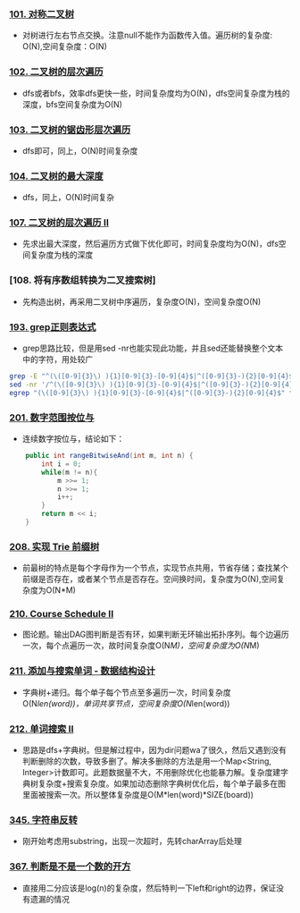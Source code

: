 ### [101. 对称二叉树](https://leetcode.com/problems/symmetric-tree/description/)
* 对树进行左右节点交换。注意null不能作为函数传入值。遍历树的复杂度: O(N),空间复杂度：O(N)
### [102. 二叉树的层次遍历](https://leetcode.com/problems/binary-tree-level-order-traversal/description/)
* dfs或者bfs，效率dfs更快一些，时间复杂度均为O(N)，dfs空间复杂度为栈的深度，bfs空间复杂度为O(N)
### [103. 二叉树的锯齿形层次遍历](https://leetcode.com/problems/binary-tree-zigzag-level-order-traversal/description/)
* dfs即可，同上，O(N)时间复杂度
### [104. 二叉树的最大深度](https://leetcode.com/problems/maximum-depth-of-binary-tree/description/)
* dfs，同上，O(N)时间复杂
### [107. 二叉树的层次遍历 II](https://leetcode.com/submissions/detail/172700470/)
* 先求出最大深度，然后遍历方式做下优化即可，时间复杂度均为O(N)，dfs空间复杂度为栈的深度
### [108. 将有序数组转换为二叉搜索树]
* 先构造出树，再采用二叉树中序遍历，复杂度O(N)，空间复杂度O(N)
### [193. grep正则表达式](https://leetcode.com/problems/valid-phone-numbers/description/)
* grep思路比较，但是用sed -nr也能实现此功能，并且sed还能替换整个文本中的字符，用处较广
```sh
grep -E "^(\([0-9]{3}\) ){1}[0-9]{3}-[0-9]{4}$|^([0-9]{3}-){2}[0-9]{4}$" file.txt
sed -nr '/^(\([0-9]{3}\) ){1}[0-9]{3}-[0-9]{4}$|^([0-9]{3}-){2}[0-9]{4}$/p' file.txt
egrep "(\([0-9]{3}\) ){1}[0-9]{3}-[0-9]{4}$|^([0-9]{3}-){2}[0-9]{4}$" file.txt
```
### [201. 数字范围按位与](https://leetcode.com/problems/bitwise-and-of-numbers-range/description/)
* 连续数字按位与，结论如下：
```java
    public int rangeBitwiseAnd(int m, int n) {
        int i = 0;
        while(m != n){
            m >>= 1;
            n >>= 1;
            i++;
        }
        return m << i;
    }
```
### [208. 实现 Trie 前缀树](https://leetcode.com/problems/implement-trie-prefix-tree/description/)
* 前最树的特点是每个字母作为一个节点，实现节点共用，节省存储；查找某个前缀是否存在，或者某个节点是否存在。空间换时间，复杂度为O(N),空间复杂度为O(N*M)
### [210. Course Schedule II](https://leetcode.com/problems/course-schedule-ii/description/)
* 图论题。输出DAG图判断是否有环，如果判断无环输出拓扑序列。每个边遍历一次，每个点遍历一次，故时间复杂度O(N*M)，空间复杂度为O(N*M)
### [211. 添加与搜索单词 - 数据结构设计](https://leetcode.com/problems/add-and-search-word-data-structure-design/description/)
* 字典树+递归。每个单子每个节点至多遍历一次，时间复杂度O(N*len(word))，单词共享节点，空间复杂度O(N*len(word))
### [212. 单词搜索 II](https://leetcode.com/problems/word-search-ii/description/)
* 思路是dfs+字典树。但是解过程中，因为dir问题wa了很久，然后又遇到没有判断删除的次数，导致多删了。解决多删除的方法是用一个Map<String, Integer>计数即可。此题数据量不大，不用删除优化也能暴力解。复杂度建字典树复杂度+搜索复杂度。如果加动态删除字典树优化后，每个单子最多在图里面被搜索一次。所以整体复杂度是O(M*len(word)*SIZE(board))
### [345. 字符串反转](https://leetcode.com/problems/reverse-vowels-of-a-string/description/)
* 刚开始考虑用substring，出现一次超时，先转charArray后处理
### [367. 判断是不是一个数的开方](https://leetcode.com/problems/valid-perfect-square/description/)
* 直接用二分应该是log(n)的复杂度，然后特判一下left和right的边界，保证没有遗漏的情况
